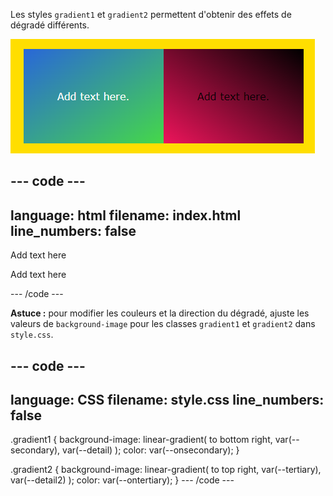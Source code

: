 Les styles `gradient1` et `gradient2` permettent d'obtenir des effets de dégradé différents.

![Le carré de droite présente des couleurs qui s'estompent du haut à gauche vers le bas à droite et le carré de gauche présente des couleurs qui s'estompent du bas à gauche vers le haut à droite.](images/gradient.PNG)

--- code ---
---
language: html
filename: index.html
line_numbers: false
---

<div class="gradient1">
    <p>Add text here</p>
</div>
<div class="gradient2">
    <p>Add text here</p>
</div>
--- /code ---

**Astuce :** pour modifier les couleurs et la direction du dégradé, ajuste les valeurs de `background-image` pour les classes `gradient1` et `gradient2` dans `style.css`.

--- code ---
---
language: CSS
filename: style.css
line_numbers: false
---

.gradient1 {
  background-image: linear-gradient(
    to bottom right,
    var(--secondary),
    var(--detail)
  );
  color: var(--onsecondary);
}

.gradient2 {
  background-image: linear-gradient(
    to top right,
    var(--tertiary),
    var(--detail2)
  );
  color: var(--ontertiary);
}
--- /code ---
